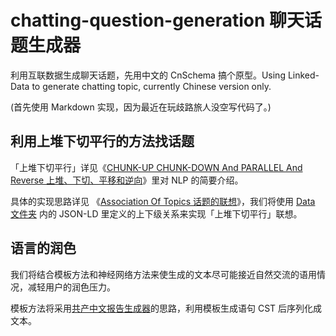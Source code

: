 # chatting-question-generation 聊天话题生成器

利用互联数据生成聊天话题，先用中文的 CnSchema 搞个原型。Using Linked-Data to generate chatting topic, currently Chinese version only.

(首先使用 Markdown 实现，因为最近在玩歧路旅人没空写代码了。)

## 利用上堆下切平行的方法找话题

「上堆下切平行」详见《[CHUNK-UP CHUNK-DOWN And PARALLEL And Reverse 上堆、下切、平移和逆向](docs/Chunking.md)》里对 NLP 的简要介绍。

具体的实现思路详见 《[Association Of Topics 话题的联想](docs/AssociationOfTopics.md)》，我们将使用 [Data 文件夹](data/Readme.md) 内的 JSON-LD 里定义的上下级关系来实现「上堆下切平行」联想。

## 语言的润色

我们将结合模板方法和神经网络方法来使生成的文本尽可能接近自然交流的语用情况，减轻用户的润色压力。

模板方法将采用[共产中文报告生成器](https://github.com/linonetwo/communism-report-generator)的思路，利用模板生成语句 CST 后序列化成文本。
